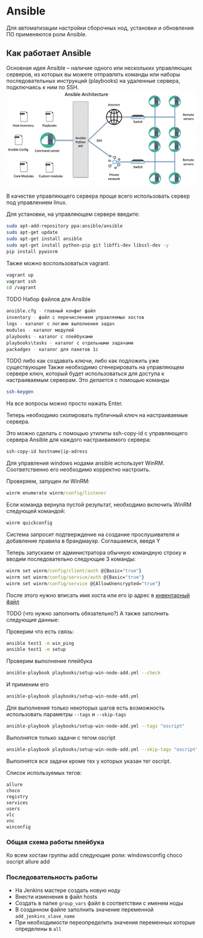 # Ansible

Для автоматизации настройки сборочных нод, установки и обновления ПО применяются роли Ansible.

## Как работает Ansible

Основная идея Ansible – наличие одного или нескольких управляющих серверов, из которых вы можете отправлять команды или наборы последовательных инструкций (playbooks) на удаленные сервера, подключаясь к ним по SSH.
![ansible](./img/54dbf0.jpg)

В качестве управляющего сервера проще всего использовать сервер под управлением linux.

Для установки, на управляющем сервере введите:

``` bash
sudo apt-add-repository ppa:ansible/ansible
sudo apt-get update
sudo apt-get install ansible
sudo apt-get install python-pip git libffi-dev libssl-dev -y
pip install pywinrm

```

Также можно воспользоваться vagrant.

``` bash
vagrant up
vagrant ssh
cd /vagrant
```

TODO Набор файлов для Ansible

```bash
ansible.cfg - главный конфиг файл
inventory - файл с перечислением управляемых хостов
logs - каталог с логами выполнения задач
modules - каталог модулей
playbooks - каталог с плейбуками
playbooks\tasks - каталог с отдельными задачами
packadges - каталог для пакетов 1с
```

TODO либо как создавать ключи, либо как подложить уже существующие
Также необходимо сгенерировать на управляющем сервере ключ, который будет использоваться для доступа к настраиваемым серверам. 
Это делается с помощью команды

``` bash
ssh-keygen
```

На все вопросы можно просто нажать Enter.

Теперь необходимо скопировать публичный ключ на настраиваемые сервера.

Это можно сделать с помощью утилиты ssh-copy-id с управляющего сервера Ansible для каждого настраиваемого сервера:

``` bash
ssh-copy-id hostname|ip-adress
```

Для управления windows нодами ansible использует WinRM. Соответственно его необходимо корректно настроить.

Проверяем, запущен ли WinRM:

``` cmd
winrm enumerate winrm/config/listener
```

Если команда вернула пустой результат, необходимо включить WinRM следующей командой:

``` cmd
winrm quickconfig
```

Система запросит подтверждение на создание прослушивателя и добавление правила в брандмауэр. Соглашаемся, введя Y

Теперь запускаем от администратора обычную командную строку и вводим последовательно следующие 3 команды:

``` cmd
winrm set winrm/config/client/auth @{Basic="true"}
winrm set winrm/config/service/auth @{Basic="true"}
winrm set winrm/config/service @{AllowUnencrypted="true"}
```

После этого нужно вписать имя хоста или его ip адрес в [инвентарный файл](inventories/local/hosts)

TODO (что нужно заполнить обязательно?) А также заполнить следующие данные:

Проверим что есть связь:

``` bash
ansible test1 -m win_ping
ansible test1 -m setup
```

Проверим выполнение плейбука

``` bash
ansible-playbook playbooks/setup-win-node-add.yml --check
```

И применим его

``` bash
ansible-playbook playbooks/setup-win-node-add.yml
```

Для выполнения только некоторых шагов есть возможность использовать параметры `--tags` и `--skip-tags`

``` bash
ansible-playbook playbooks/setup-win-node-add.yml --tags "oscript"
```

Выполнятся только задачи с тегом oscript

``` bash
ansible-playbook playbooks/setup-win-node-add.yml --skip-tags "oscript"
```

Выполнятся все задачи кроме тех у которых указан тег oscript.

Список используемых тегов:

    allure
    choco
    registry
    services
    users
    vlc
    vnc
    winconfig

### Общая схема работы плейбука

Ко всем хостам группы add следующие роли: windowsconfig choco oscript allure add

### Последовательность работы

- На Jenkins мастере создать новую ноду
- Внести изменения в файл hosts
- Создать в папке `group_vars` файл в соответствии с именем ноды
- В созданном файле заполнить значение переменной `add_jenkins_slave_name`
- При необходимости переопределить значения переменных которые определены в `all`